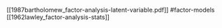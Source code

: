 [[1987bartholomew_factor-analysis-latent-variable.pdf]]
#factor-models
[[1962lawley_factor-analysis-stats]]

